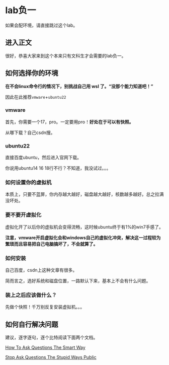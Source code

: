 # lab负一
如果会配环境，请直接跳过这个lab。

## 进入正文
很好，恭喜大家来到这个本来只有文科生才会需要的lab负一。

## 如何选择你的环境
**在不会linux命令行的情况下，别挑战自己用 wsl 了。“没那个能力知道吧！”**

因此在此推荐`vmware`+`ubuntu22`

### vmware
首先，你需要一个17，pro。一定要用pro！**好处在于可以有快照。**

从哪下载？自己csdn搜。

### ubuntu22
直接百度ubuntu，然后进入官网下载。

你说用ubuntu14 16 18行不行？不知道，我没试过。。。

### 如何设置你的虚拟机
本质上，只要不蓝屏，你内存越大越好，磁盘越大越好，核数越多越好。总之拉满没坏处。

### 要不要开虚拟化
虚拟化开了以后你的虚拟机会变得流畅，这时候ubuntu终于有1%的win7手感了。

**注意，vmware开启虚拟化会和windows自己的虚拟化冲突，解决这一过程较为繁琐而且容易把自己电脑搞坏了，不会就算了。**

### 如何安装
自己百度，csdn上这种文章有很多。

简而言之，选好系统和磁盘位置，一路默认下来，基本上不会有什么问题。

### 装上之后应该做什么？
先做个快照！千万别反复安装虚拟机。。。

## 如何自行解决问题
建议，逐字逐句，逐个比特阅读下面两个文档。

[How To Ask Questions The Smart Way](https://github.com/ryanhanwu/How-To-Ask-Questions-The-Smart-Way)

[Stop Ask Questions The Stupid Ways Public](https://github.com/tangx/Stop-Ask-Questions-The-Stupid-Ways)
